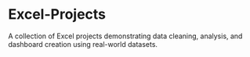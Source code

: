 # Excel-Projects
A collection of Excel projects demonstrating data cleaning, analysis, and dashboard creation using real-world datasets.
